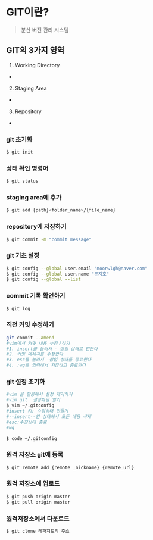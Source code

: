 # GIT이란?
>분산 버전 관리 시스템


## GIT의 3가지 영역
1. Working Directory
  - 
2. Staging Area
  - 
3. Repository
  - 


### git 초기화
```bash
$ git init
```


### 상태 확인 명령어

```bash
$ git status
```

### staging area에 추가
```bash
$ git add {path}<folder_name>/{file_name}
```


### repository에 저장하기
```bash
$ git commit -m "commit message"
```


### git 기초 설정

```bash
$ git config --global user.email "moonwlgh@naver.com"
$ git config --global user.name "문지호"
$ git config --global --list
```


### commit 기록 확인하기

```bash
$ git log
```

### 직전 커밋 수정하기

```bash
git commit --amend
#vim에서 커밋 내용 수정ㅏ하기
#1. insert를 눌러서 - 삽입 상태로 만든다
#2. 커밋 메세지를 수정한다
#3. esc를 눌러서 -삽입 상태를 종료한다
#4. :wq를 입력해서 저장하고 종료한다
```


### git 설정 초기화
```bash
#vim 을 활용해서 설정 제거하기
#vim git  설정파일 열기
$ vim ~/.gitconfig
#insert 키: 수정상태 만들기
#--insert--인 상태에서 모든 내용 삭제
#esc:수정상태 종료
#wq

$ code ~/.gitconfig
```


### 원격 저장소 git에 등록

```bash 
$ git remote add {remote _nickname} {remote_url}
```

### 원격 저장소에 업로드
```bash
$ git push origin master
$ git pull origin master

```


### 원격저장소에서 다운로드

``` bash
$ git clone 레파지토리 주소
```